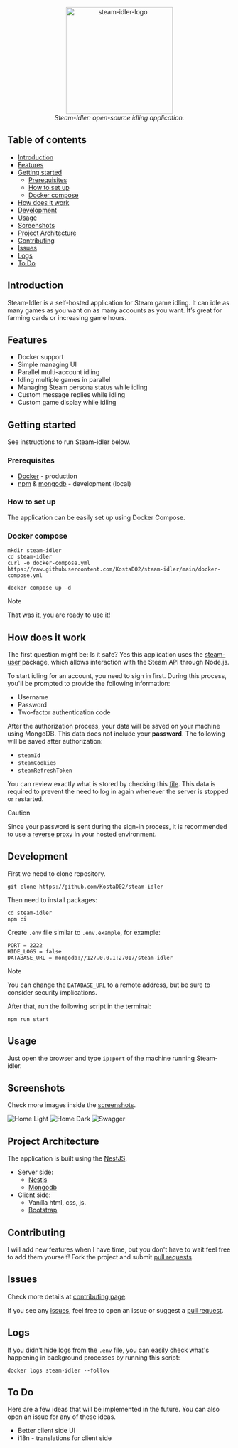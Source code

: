 <p align="center">
  <img src="https://raw.githubusercontent.com/KostaD02/steam-idler/refs/heads/main/steam-idler.png" alt="steam-idler-logo" width="240px" height="240px"/>
  <br>
  <em>Steam-Idler: open-source idling application.</em>
</p>

<h2>Table of contents</h2>

- [Introduction](#introduction)
- [Features](#features)
- [Getting started](#getting-started)
  - [Prerequisites](#prerequisites)
  - [How to set up](#how-to-set-up)
  - [Docker compose](#docker-compose)
- [How does it work](#how-does-it-work)
- [Development](#development)
- [Usage](#usage)
- [Screenshots](#screenshots)
- [Project Architecture](#project-architecture)
- [Contributing](#contributing)
- [Issues](#issues)
- [Logs](#logs)
- [To Do](#to-do)

## Introduction

Steam-Idler is a self-hosted application for Steam game idling.
It can idle as many games as you want on as many accounts as you want.
It’s great for farming cards or increasing game hours.

## Features

- Docker support
- Simple managing UI
- Parallel multi-account idling
- Idling multiple games in parallel
- Managing Steam persona status while idling
- Custom message replies while idling
- Custom game display while idling

## Getting started

See instructions to run Steam-idler below.

### Prerequisites

- [Docker](https://www.docker.com/) - production
- [npm](https://www.npmjs.com/) & [mongodb](https://www.mongodb.com/docs/manual/installation/) - development (local)

### How to set up

The application can be easily set up using Docker Compose.

### Docker compose

```
mkdir steam-idler
cd steam-idler
curl -o docker-compose.yml https://raw.githubusercontent.com/KostaD02/steam-idler/main/docker-compose.yml
```

```
docker compose up -d
```

> [!NOTE]
> That was it, you are ready to use it!

## How does it work

The first question might be: Is it safe?
Yes this application uses the [steam-user](https://www.npmjs.com/package/steam-user) package, which allows interaction with the Steam API through Node.js.

To start idling for an account, you need to sign in first. During this process, you'll be prompted to provide the following information:

- Username
- Password
- Two-factor authentication code

After the authorization process, your data will be saved on your machine using MongoDB. This data does not include your **password**.
The following will be saved after authorization:

- `steamId`
- `steamCookies`
- `steamRefreshToken`

You can review exactly what is stored by checking this [file](https://github.com/KostaD02/steam-idler/blob/main/src/schemas/user.ts).
This data is required to prevent the need to log in again whenever the server is stopped or restarted.

> [!CAUTION]
> Since your password is sent during the sign-in process, it is recommended to use a [reverse proxy](https://en.wikipedia.org/wiki/Reverse_proxy) in your hosted environment.

## Development

First we need to clone repository.

```
git clone https://github.com/KostaD02/steam-idler
```

Then need to install packages:

```
cd steam-idler
npm ci
```

Create `.env` file similar to `.env.example`, for example:

```
PORT = 2222
HIDE_LOGS = false
DATABASE_URL = mongodb://127.0.0.1:27017/steam-idler
```

> [!NOTE]
> You can change the `DATABASE_URL` to a remote address, but be sure to consider security implications.

After that, run the following script in the terminal:

```
npm run start
```

## Usage

Just open the browser and type `ip:port` of the machine running Steam-idler.

## Screenshots

Check more images inside the [screenshots](https://github.com/KostaD02/steam-idler/tree/main/screenshots).

![Home Light](screenshots/base-light.png)
![Home Dark](screenshots/base-dark.png)
![Swagger](screenshots/swagger.png)

## Project Architecture

The application is built using the [NestJS](https://nestjs.com/).

- Server side:
  - [Nestjs](https://nestjs.com/)
  - [Mongodb](https://www.mongodb.com/)
- Client side:
  - Vanilla html, css, js.
  - [Bootstrap](https://getbootstrap.com/)

## Contributing

I will add new features when I have time, but you don't have to wait feel free to add them yourself! Fork the project and submit [pull requests](https://github.com/KostaD02/steam-idler/pulls).

## Issues

Check more details at [contributing page](https://github.com/KostaD02/steam-idler/blob/main/CONTRIBUTING.md).

If you see any [issues](https://github.com/KostaD02/steam-idler/issues), feel free to open an issue or suggest a [pull request](https://github.com/KostaD02/steam-idler/pulls).

## Logs

If you didn't hide logs from the `.env` file, you can easily check what's happening in background processes by running this script:

```
docker logs steam-idler --follow
```

## To Do

Here are a few ideas that will be implemented in the future.
You can also open an issue for any of these ideas.

- Better client side UI
- i18n - translations for client side
